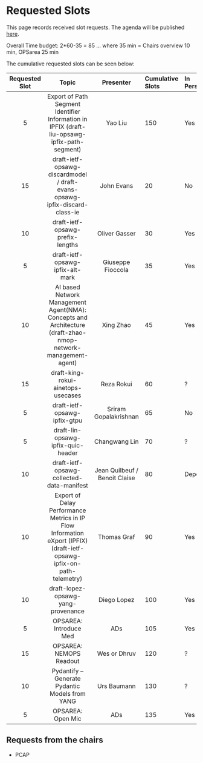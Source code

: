 # Requested Slots

This page records received slot requests. The agenda will be published [here](https://github.com/IETF-OPSAWG-WG/IETF-Meetings/blob/main/122/agenda.md).

Overall Time budget: 2*60-35 = 85 ... where 35 min = Chairs overview 10 min, OPSarea 25 min

The cumulative requested slots can be seen below:

| Requested Slot          | Topic              |  Presenter | Cumulative Slots   | In Person?   | Adopted?  | Discussed? | Granted Status|
|:-------------:|:-----------------:|:-----:|:----------------|:--------|:--------|:--------|:--------|
| 5  | Export of Path Segment Identifier Information in IPFIX (draft-liu-opsawg-ipfix-path-segment) | Yao Liu | 150  | Yes | No | Yes | - |
| 15 | draft-ietf-opsawg-discardmodel / draft-evans-opsawg-ipfix-discard-class-ie  | John Evans | 20  | No  | Yes | Yes  | Yes |
| 10 | draft-ietf-opsawg-prefix-lengths | Oliver Gasser | 30  | Yes  | Yes | Yes  | Yes |
| 5 | draft-ietf-opsawg-ipfix-alt-mark | Giuseppe Fioccola | 35  | Yes | Yes | Yes  | Yes |
| 10 | AI based Network Management Agent(NMA): Concepts and Architecture (draft-zhao-nmop-network-management-agent)  | Xing Zhao | 45  | Yes  | No | No  | |
| 15 | draft-king-rokui-ainetops-usecases  | Reza Rokui | 60  | ?  | No | No  | No |
| 5 | draft-ietf-opsawg-ipfix-gtpu  | Sriram Gopalakrishnan | 65  | No  | Yes | Yes  | Yes |
| 5 | draft-lin-opsawg-ipfix-quic-header  | Changwang Lin | 70  | ?  | No | No |  |
| 10 | draft-ietf-opsawg-collected-data-manifest  | Jean Quilbeuf / Benoit Claise | 80  | Depends   | Yes | Yes | Yes |
| 10 | Export of Delay Performance Metrics in IP Flow Information eXport (IPFIX) (draft-ietf-opsawg-ipfix-on-path-telemetry) | Thomas Graf | 90 | Yes | Yes | Yes | Yes |
| 10 |  draft-lopez-opsawg-yang-provenance | Diego Lopez | 100 | Yes | No | Yes | Yes |
| 5 | OPSAREA: Introduce Med | ADs | 105 | Yes | N/A | Yes | Yes |
| 15 | OPSAREA: NEMOPS Readout  | Wes or Dhruv | 120  | ?   | N/A | Yes | Yes |
| 10 | Pydantify – Generate Pydantic Models from YANG  | Urs Baumann | 130  | ?  | No | No  | |
| 5 | OPSAREA: Open Mic | ADs | 135 | Yes | N/A | Yes | Yes |

## Requests from the chairs

* PCAP
